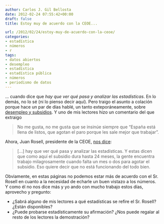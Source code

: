```yaml
---
author: Carlos J. Gil Bellosta
date: 2012-02-24 07:55:42+00:00
draft: false
title: Estoy muy de acuerdo con la CEOE...

url: /2012/02/24/estoy-muy-de-acuerdo-con-la-ceoe/
categories:
- estadística
- números
- r
tags:
- datos abiertos
- desempleo
- estadística
- estadística pública
- números
- periodismo de datos
---
```


... cuando dice que _hay que ver qué pasa y analizar las estadísticas_. En lo demás, no lo sé (ni lo pienso decir aquí). Pero traigo el asunto a colación porque hace un par de días hablé, un tanto exteporáneamente, sobre [desempleo y subsidios](http://www.datanalytics.com/2012/02/22/desempleo-incentivos-y-geometria/). Y uno de mis lectores hizo un comentario del que extraigo

>No me gusta, no me gusta que se insinúe siempre que “España está llena de listos, que agotan el paro porque les sale mejor que trabajar”.

Ahora, Juan Rosell, presidente de la CEOE, [nos dice](http://www.expansion.com/2012/02/23/economia/1329987279.html):

>[...] hay que ver qué pasa y analizar las estadísticas. Y estas dicen que como aquí el subsidio dura hasta 24 meses, la gente encuentra trabajo milagrosamente cuando falta un mes o dos para agotar el subsidio. Eso quiere decir que no está funcionando del todo bien.

Obviamente, en estas páginas no podemos estar más de acuerdo con el Sr. Rosell en cuanto a la necesidad de echarle un buen vistazo a los números. Y como él no nos dice más y yo ando con mucho trabajo estos días, aprovecho y pregunto:

* ¿Sabrá alguno de mis lectores a qué estadísticas se refire el Sr. Rosell? ¿Están disponibles?
* ¿Puede probarse estadísticamente su afirmación? ¿Nos puede regalar al resto de los lectores la demostración?


